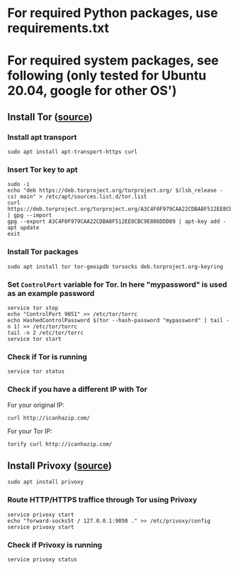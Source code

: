 # For required Python packages, use requirements.txt

# For required system packages, see following (only tested for Ubuntu 20.04, google for other OS')
## Install Tor ([source](https://www.linuxuprising.com/2018/10/how-to-install-and-use-tor-as-proxy-in.html))
### Install apt transport
```
sudo apt install apt-transport-https curl
```
### Insert Tor key to apt
```
sudo -i
echo "deb https://deb.torproject.org/torproject.org/ $(lsb_release -cs) main" > /etc/apt/sources.list.d/tor.list
curl https://deb.torproject.org/torproject.org/A3C4F0F979CAA22CDBA8F512EE8CBC9E886DDD89.asc | gpg --import
gpg --export A3C4F0F979CAA22CDBA8F512EE8CBC9E886DDD89 | apt-key add -
apt update
exit
```
### Install Tor packages
```
sudo apt install tor tor-geoipdb torsocks deb.torproject.org-keyring
```
### Set `ControlPort` variable for Tor. In here "mypassword" is used as an example password
```
service tor stop
echo "ControlPort 9051" >> /etc/tor/torrc
echo HashedControlPassword $(tor --hash-password "mypassword" | tail -n 1) >> /etc/tor/torrc
tail -n 2 /etc/tor/torrc
service tor start
```
### Check if Tor is running
```
service tor status
```
### Check if you have a different IP with Tor
For your original IP:
```
curl http://icanhazip.com/
```
For your Tor IP:
```
torify curl http://icanhazip.com/
```

## Install Privoxy ([source](https://www.linuxuprising.com/2018/10/how-to-install-and-use-tor-as-proxy-in.html))
```
sudo apt install privoxy
```
### Route HTTP/HTTPS traffice through Tor using Privoxy
```
service privoxy start
echo "forward-socks5t / 127.0.0.1:9050 ." >> /etc/privoxy/config
service privoxy start
```
### Check if Privoxy is running
```
service privoxy status
```